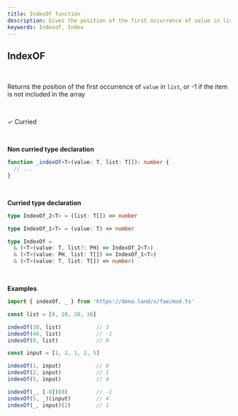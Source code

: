 ```yaml
---
title: IndexOf function
description: Gives the position of the first occurrence of value in list(-1 if item is not in the list)
keywords: Indexof, Index
---
```


## IndexOF

<br>

Returns the position of the first occurrence of `value` in `list`, or -1 if the item is not included in the array

<br>

&check; Curried

<br>

**Non curried type declaration**
```typescript
function _indexOf<T>(value: T, list: T[]): number {
  // ...
}
```
<br>

**Curried type declaration**

```typescript
type IndexOf_2<T> = (list: T[]) => number

type IndexOf_1<T> = (value: T) => number

type IndexOf =
  & (<T>(value: T, list?: PH) => IndexOf_2<T>)
  & (<T>(value: PH, list: T[]) => IndexOf_1<T>)
  & (<T>(value: T, list: T[]) => number)
```

<br>

**Examples**
```typescript
import { indexOf, _ } from 'https://deno.land/x/fae/mod.ts'

const list = [0, 10, 20, 30]

indexOf(30, list)           // 3
indexOf(40, list)           // -1
indexOf(0, list)            // 0

const input = [1, 2, 1, 2, 5]

indexOf(1, input)           // 0
indexOf(2, input)           // 1
indexOf(5, input)           // 4

indexOf(_, [-0])(0)         // -1
indexOf(5, _)(input)        // 4
indexOf(_, input)(2)        // 1
```